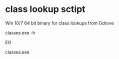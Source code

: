 # class lookup sctipt

Win 10/7 64 bit binary for class lookups from Gdrove

classes.exe -h

EG

classes.exe <search-string>
